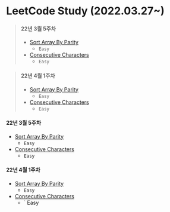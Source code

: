 # LeetCode Study (2022.03.27~)


> #### 22년 3월 5주차
> * [Sort Array By Parity](https://github.com/seokjae88/LeetCode/tree/main/905-sort-array-by-parity)
>    *  ` Easy `
> * [Consecutive Characters](https://github.com/seokjae88/LeetCode/tree/main/1446-consecutive-characters)
>    * ` Easy `



> #### 22년 4월 1주차
> * [Sort Array By Parity](https://github.com/seokjae88/LeetCode/tree/main/905-sort-array-by-parity)
>    *  ` Easy `
> * [Consecutive Characters](https://github.com/seokjae88/LeetCode/tree/main/1446-consecutive-characters)
>    * ` Easy `



#### 22년 3월 5주차
* [Sort Array By Parity](https://github.com/seokjae88/LeetCode/tree/main/905-sort-array-by-parity)
   *  ` Easy `
* [Consecutive Characters](https://github.com/seokjae88/LeetCode/tree/main/1446-consecutive-characters)
   * ` Easy `
#### 22년 4월 1주차
* [Sort Array By Parity](https://github.com/seokjae88/LeetCode/tree/main/905-sort-array-by-parity)
   *  ` Easy `
* [Consecutive Characters](https://github.com/seokjae88/LeetCode/tree/main/1446-consecutive-characters)
   * ` Easy 
